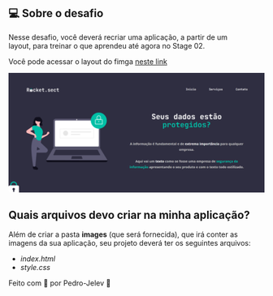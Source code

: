 ## 💻 Sobre o desafio
Nesse desafio, você deverá recriar uma aplicação, a partir de um layout, para treinar o que aprendeu até agora no Stage 02.

Você pode acessar o layout do fimga <a href="https://www.figma.com/file/EdKjPWjC8ZlbnH4XzTObv2/Explorer/duplicate" target="_blank">neste link</a>

![pewview](./.github/preview.png)

## Quais arquivos devo criar na minha aplicação?

Além de criar a pasta **images** (que será fornecida), que irá conter as imagens da sua aplicação, seu projeto deverá ter os seguintes arquivos:

- *index.html*
- *style.css*

Feito com 💜 por Pedro-Jelev 👋
